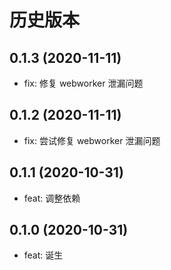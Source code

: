 # 历史版本

## 0.1.3 (2020-11-11)

- fix: 修复 webworker 泄漏问题

## 0.1.2 (2020-11-11)

- fix: 尝试修复 webworker 泄漏问题

## 0.1.1 (2020-10-31)

- feat: 调整依赖

## 0.1.0 (2020-10-31)

- feat: 诞生
